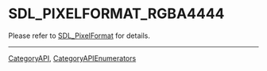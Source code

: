 # SDL_PIXELFORMAT_RGBA4444

Please refer to [SDL_PixelFormat](SDL_PixelFormat) for details.

----
[CategoryAPI](CategoryAPI), [CategoryAPIEnumerators](CategoryAPIEnumerators)

